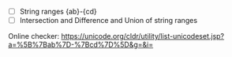 * [ ] String ranges {ab}-{cd}
* [ ] Intersection and Difference and Union of string ranges

Online checker: https://unicode.org/cldr/utility/list-unicodeset.jsp?a=%5B%7Bab%7D-%7Bcd%7D%5D&g=&i=
